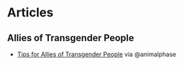 # Articles

## Allies of Transgender People
- [Tips for Allies of Transgender People](https://www.glaad.org/transgender/allies) via @animalphase

